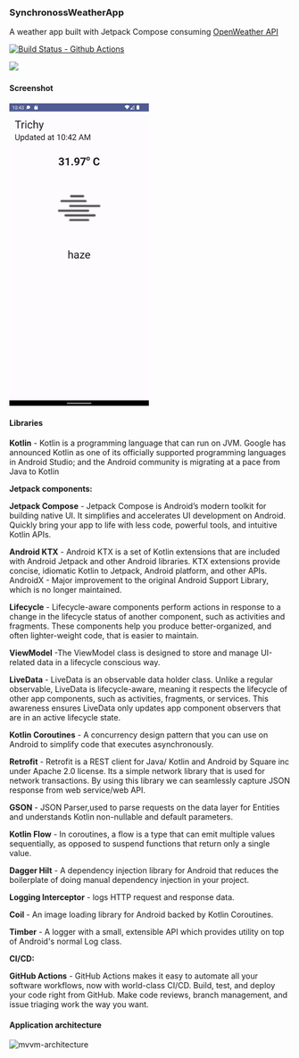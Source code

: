 ### SynchronossWeatherApp

A weather app built with Jetpack Compose consuming [OpenWeather API](https://openweathermap.org/api)



[![Build Status - Github Actions][]][Build status]

[Build Status - Github Actions]: https://github.com/ananddamodaran/SynchronossWeatherApp/actions/workflows/ci.yml/badge.svg?branch=dev
[Build status]: https://github.com/ananddamodaran/SynchronossWeatherApp/actions
<a href="https://github.com/ananddamodaran/SynchronossWeatherApp/commits/refactor"><img src="https://img.shields.io/github/last-commit/ananddamodaran/SynchronossWeatherApp?label=Last%20commit&color=blue"></a>

#### Screenshot
<img src="screenshots/home.png" width="250"/>

#### **Libraries**

**Kotlin** - Kotlin is a programming language that can run on JVM. Google has announced Kotlin as one of its officially supported programming languages in Android Studio; and the Android community is migrating at a pace from Java to Kotlin

**Jetpack components:**

**Jetpack Compose** - Jetpack Compose is Android’s modern toolkit for building native UI. It simplifies and accelerates UI development on Android. Quickly bring your app to life with less code, powerful tools, and intuitive Kotlin APIs.

**Android KTX** - Android KTX is a set of Kotlin extensions that are included with Android Jetpack and other Android libraries. KTX extensions provide concise, idiomatic Kotlin to Jetpack, Android platform, and other APIs.
AndroidX - Major improvement to the original Android Support Library, which is no longer maintained.

**Lifecycle** - Lifecycle-aware components perform actions in response to a change in the lifecycle status of another component, such as activities and fragments. These components help you produce better-organized, and often lighter-weight code, that is easier to maintain.

**ViewModel** -The ViewModel class is designed to store and manage UI-related data in a lifecycle conscious way.

**LiveData** - LiveData is an observable data holder class. Unlike a regular observable, LiveData is lifecycle-aware, meaning it respects the lifecycle of other app components, such as activities, fragments, or services. This awareness ensures LiveData only updates app component observers that are in an active lifecycle state.

**Kotlin Coroutines** - A concurrency design pattern that you can use on Android to simplify code that executes asynchronously.

**Retrofit** - Retrofit is a REST client for Java/ Kotlin and Android by Square inc under Apache 2.0 license. Its a simple network library that is used for network transactions. By using this library we can seamlessly capture JSON response from web service/web API.

**GSON** - JSON Parser,used to parse requests on the data layer for Entities and understands Kotlin non-nullable and default parameters.

**Kotlin Flow** - In coroutines, a flow is a type that can emit multiple values sequentially, as opposed to suspend functions that return only a single value.

**Dagger Hilt** - A dependency injection library for Android that reduces the boilerplate of doing manual dependency injection in your project.

**Logging Interceptor** - logs HTTP request and response data.

**Coil** - An image loading library for Android backed by Kotlin Coroutines.

**Timber** - A logger with a small, extensible API which provides utility on top of Android's normal Log class.

**CI/CD:**

**GitHub Actions** - GitHub Actions makes it easy to automate all your software workflows, now with world-class CI/CD. Build, test, and deploy your code right from GitHub. Make code reviews, branch management, and issue triaging work the way you want.

#### Application architecture

![mvvm-architecture](https://user-images.githubusercontent.com/29427904/174492802-ec28d4a9-e01f-471f-8486-183a772f535c.png)

